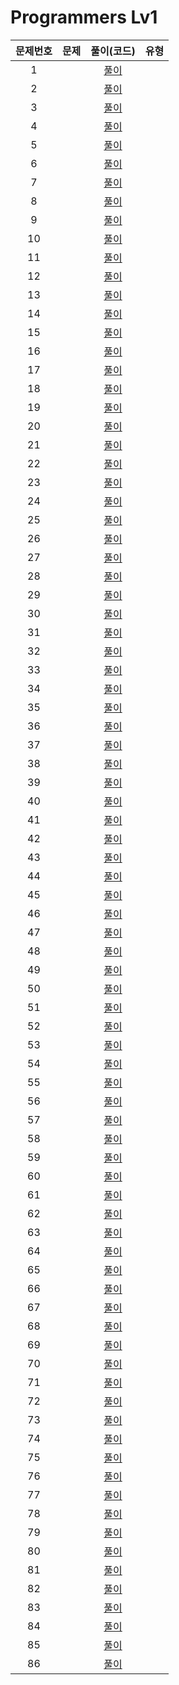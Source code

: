 # Programmers Lv1

| 문제번호 |  문제  | 풀이(코드) | 유형 |    
|  :---:  | :---: |  :---:  |  :---:  |
|  1  | []() | [풀이]() |  |    
|  2  | []() | [풀이]() |  |    
|  3  | []() | [풀이]() |  |    
|  4  | []() | [풀이]() |  |    
|  5  | []() | [풀이]() |  |    
|  6  | []() | [풀이]() |  |    
|  7  | []() | [풀이]() |  |    
|  8  | []() | [풀이]() |  |    
|  9  | []() | [풀이]() |  |    
|  10  | []() | [풀이]() |  |    
|  11  | []() | [풀이]() |  |    
|  12  | []() | [풀이]() |  |    
|  13  | []() | [풀이]() |  |    
|  14  | []() | [풀이]() |  |    
|  15  | []() | [풀이]() |  |    
|  16  | []() | [풀이]() |  |    
|  17  | []() | [풀이]() |  |    
|  18  | []() | [풀이]() |  |    
|  19  | []() | [풀이]() |  |    
|  20  | []() | [풀이]() |  |    
|  21  | []() | [풀이]() |  |    
|  22  | []() | [풀이]() |  |    
|  23  | []() | [풀이]() |  |    
|  24  | []() | [풀이]() |  |    
|  25  | []() | [풀이]() |  |    
|  26  | []() | [풀이]() |  |    
|  27  | []() | [풀이]() |  |    
|  28  | []() | [풀이]() |  |    
|  29  | []() | [풀이]() |  |    
|  30  | []() | [풀이]() |  |    
|  31  | []() | [풀이]() |  |    
|  32  | []() | [풀이]() |  |    
|  33  | []() | [풀이]() |  |    
|  34  | []() | [풀이]() |  |    
|  35  | []() | [풀이]() |  |    
|  36  | []() | [풀이]() |  |    
|  37  | []() | [풀이]() |  |    
|  38  | []() | [풀이]() |  |    
|  39  | []() | [풀이]() |  |    
|  40  | []() | [풀이]() |  |    
|  41  | []() | [풀이]() |  |    
|  42  | []() | [풀이]() |  |    
|  43  | []() | [풀이]() |  |    
|  44  | []() | [풀이]() |  |    
|  45  | []() | [풀이]() |  |    
|  46  | []() | [풀이]() |  |    
|  47  | []() | [풀이]() |  |    
|  48  | []() | [풀이]() |  |    
|  49  | []() | [풀이]() |  |    
|  50  | []() | [풀이]() |  |    
|  51  | []() | [풀이]() |  |    
|  52  | []() | [풀이]() |  |    
|  53  | []() | [풀이]() |  |    
|  54  | []() | [풀이]() |  |    
|  55  | []() | [풀이]() |  |    
|  56  | []() | [풀이]() |  |    
|  57  | []() | [풀이]() |  |    
|  58  | []() | [풀이]() |  |    
|  59  | []() | [풀이]() |  |    
|  60  | []() | [풀이]() |  |    
|  61  | []() | [풀이]() |  |    
|  62  | []() | [풀이]() |  |    
|  63  | []() | [풀이]() |  |    
|  64  | []() | [풀이]() |  |    
|  65  | []() | [풀이]() |  |    
|  66  | []() | [풀이]() |  |    
|  67  | []() | [풀이]() |  |    
|  68  | []() | [풀이]() |  |    
|  69  | []() | [풀이]() |  |    
|  70  | []() | [풀이]() |  |    
|  71  | []() | [풀이]() |  |    
|  72  | []() | [풀이]() |  |    
|  73  | []() | [풀이]() |  |    
|  74  | []() | [풀이]() |  |    
|  75  | []() | [풀이]() |  |    
|  76  | []() | [풀이]() |  |    
|  77  | []() | [풀이]() |  |    
|  78  | []() | [풀이]() |  |    
|  79  | []() | [풀이]() |  |    
|  80  | []() | [풀이]() |  |    
|  81  | []() | [풀이]() |  |    
|  82  | []() | [풀이]() |  |    
|  83  | []() | [풀이]() |  |    
|  84  | []() | [풀이]() |  |    
|  85  | []() | [풀이]() |  |    
|  86  | []() | [풀이]() |  |    